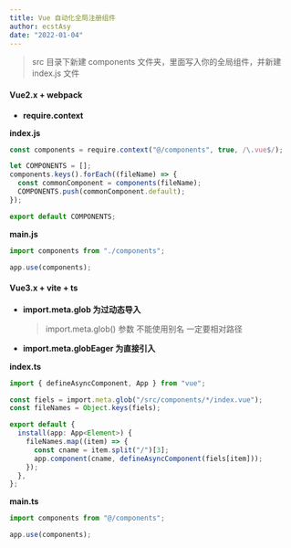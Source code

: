 ```yaml
---
title: Vue 自动化全局注册组件
author: ecstAsy
date: "2022-01-04"
---
```


> src 目录下新建 components 文件夹，里面写入你的全局组件，并新建 index.js 文件

#### Vue2.x + webpack

- **require.context**

**index.js**

```js
const components = require.context("@/components", true, /\.vue$/);

let COMPONENTS = [];
components.keys().forEach((fileName) => {
  const commonComponent = components(fileName);
  COMPONENTS.push(commonComponent.default);
});

export default COMPONENTS;
```

**main.js**

```js
import components from "./components";

app.use(components);
```

#### Vue3.x + vite + ts

- **import.meta.glob 为过动态导入**
  > import.meta.glob() 参数 不能使用别名 一定要相对路径
- **import.meta.globEager 为直接引入**

**index.ts**

```ts
import { defineAsyncComponent, App } from "vue";

const fiels = import.meta.glob("/src/components/*/index.vue");
const fileNames = Object.keys(fiels);

export default {
  install(app: App<Element>) {
    fileNames.map((item) => {
      const cname = item.split("/")[3];
      app.component(cname, defineAsyncComponent(fiels[item]));
    });
  },
};
```

**main.ts**

```ts
import components from "@/components";

app.use(components);
```
